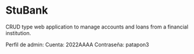 # StuBank
 CRUD type web application to manage accounts and loans from a financial institution.

Perfil de admin:
    Cuenta: 2022AAAA
    Contraseña: patapon3